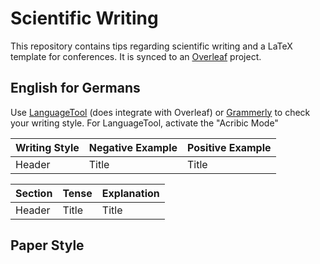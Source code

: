 # Scientific Writing

This repository contains tips regarding scientific writing and a LaTeX template for conferences. It is synced to an [Overleaf](https://www.overleaf.com) project.

## English for Germans
Use [LanguageTool](https://languagetool.org/de) (does integrate with Overleaf) or [Grammerly](https://www.grammarly.com/) to check your writing style. For LanguageTool, activate the "Acribic Mode"

| Writing Style      | Negative Example | Positive Example
| ----------- | ----------- | ----------- | 
| Header      | Title       | Title       |

| Section      | Tense | Explanation
| ----------- | ----------- | ----------- | 
| Header      | Title       | Title       |

## Paper Style
